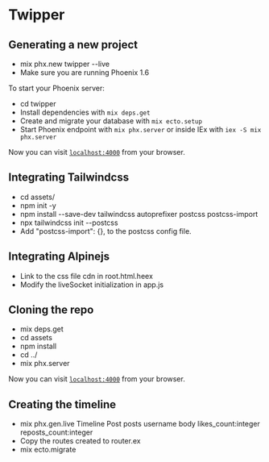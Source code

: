 # Twipper

## Generating a new project

- mix phx.new twipper --live
- Make sure you are running Phoenix 1.6

To start your Phoenix server:

- cd twipper
- Install dependencies with `mix deps.get`
- Create and migrate your database with `mix ecto.setup`
- Start Phoenix endpoint with `mix phx.server` or inside IEx with `iex -S mix phx.server`

Now you can visit [`localhost:4000`](http://localhost:4000) from your browser.

## Integrating Tailwindcss

- cd assets/
- npm init -y
- npm install --save-dev tailwindcss autoprefixer postcss postcss-import
- npx tailwindcss init --postcss
- Add "postcss-import": {}, to the postcss config file.

## Integrating Alpinejs

- Link to the css file cdn in root.html.heex
- Modify the liveSocket initialization in app.js

## Cloning the repo

- mix deps.get
- cd assets
- npm install
- cd ../
- mix phx.server

Now you can visit [`localhost:4000`](http://localhost:4000) from your browser.

## Creating the timeline

- mix phx.gen.live Timeline Post posts username body likes_count:integer reposts_count:integer
- Copy the routes created to router.ex
- mix ecto.migrate
